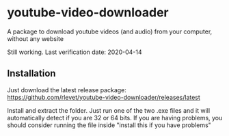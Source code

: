 # youtube-video-downloader
A package to download youtube videos (and audio) from your computer, without any website

Still working. Last verification date: 2020-04-14

## Installation
Just download the latest release package: https://github.com/rlevet/youtube-video-downloader/releases/latest

Install and extract the folder. Just run one of the two .exe files and it will automatically detect if you are 32 or 64 bits. If you are having problems, you should consider running the file inside "install this if you have problems"
